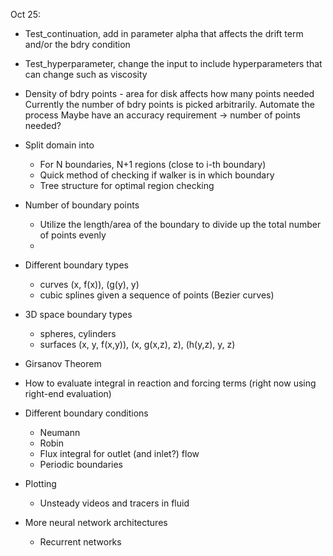 Oct 25:
- Test_continuation, add in parameter alpha that affects the drift term and/or the bdry condition
- Test_hyperparameter, change the input to include hyperparameters that can change such as viscosity

- Density of bdry points - area for disk affects how many points needed
  Currently the number of bdry points is picked arbitrarily. Automate the process
  Maybe have an accuracy requirement -> number of points needed?



- Split domain into 
  + For N boundaries, N+1 regions (close to i-th boundary)
  + Quick method of checking if walker is in which boundary
  + Tree structure for optimal region checking

- Number of boundary points
  + Utilize the length/area of the boundary to divide up the total number of points evenly
  + 

- Different boundary types
  + curves (x, f(x)), (g(y), y)
  + cubic splines given a sequence of points (Bezier curves)
  
- 3D space boundary types
  + spheres, cylinders
  + surfaces (x, y, f(x,y)), (x, g(x,z), z), (h(y,z), y, z)
  
- Girsanov Theorem

- How to evaluate integral in reaction and forcing terms (right now using right-end evaluation)

- Different boundary conditions
  + Neumann
  + Robin
  + Flux integral for outlet (and inlet?) flow
  + Periodic boundaries
  
- Plotting
  + Unsteady videos and tracers in fluid
  
- More neural network architectures
  + Recurrent networks
   